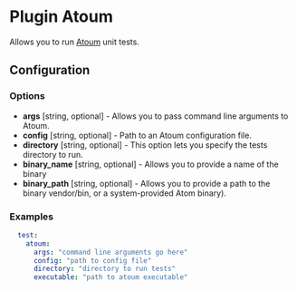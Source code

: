 Plugin Atoum
============

Allows you to run [Atoum](https://github.com/atoum/atoum) unit tests.

Configuration
-------------

### Options

- **args** [string, optional] - Allows you to pass command line arguments to Atoum.
- **config** [string, optional] - Path to an Atoum configuration file.
- **directory** [string, optional] - This option lets you specify the tests directory to run.
- **binary_name** [string, optional] - Allows you to provide a name of the binary
- **binary_path** [string, optional] - Allows you to provide a path to the binary
vendor/bin, or a system-provided Atom binary).

### Examples
```yml
  test:
    atoum:
      args: "command line arguments go here"
      config: "path to config file"
      directory: "directory to run tests"
      executable: "path to atoum executable"
```
